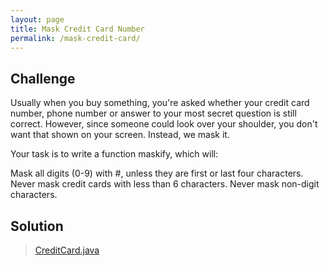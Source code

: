 ```yaml
---
layout: page
title: Mask Credit Card Number
permalink: /mask-credit-card/
---
```


## Challenge

Usually when you buy something, you're asked whether your credit card number, phone number or answer to your most secret question is still correct.
However, since someone could look over your shoulder, you don't want that shown on your screen. Instead, we mask it.

Your task is to write a function maskify, which will:

Mask all digits (0-9) with #, unless they are first or last four characters.
Never mask credit cards with less than 6 characters.
Never mask non-digit characters.

## Solution

> [CreditCard.java](https://github.com/amaljoyc/ajc-matrix/blob/master/src/main/java/amaljoyc/matrix/maskcreditcard/CreditCard.java)